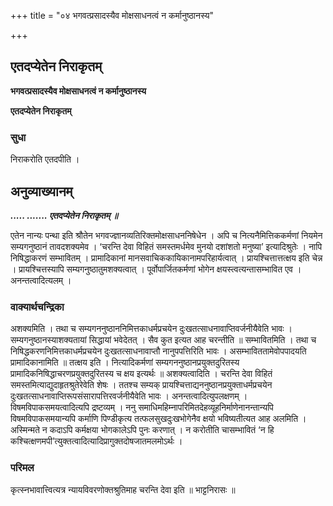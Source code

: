 +++
title = "०४ भगवत्प्रसादस्यैव मोक्षसाधनत्वं न कर्मानुष्ठानस्य"

+++


## एतदप्येतेन निराकृतम्

**भगवत्प्रसादस्यैव मोक्षसाधनत्वं न कर्मानुष्ठानस्य**

**एतदप्येतेन निराकृतम्**

### **सुधा**

निराकरोति एतदपीति ।

## **अनुव्याख्यानम्**

***..... ....... एतदप्येतेन निराकृतम् ॥***

एतेन नान्यः पन्था इति श्रौतेन भगवज्ज्ञानव्यतिरिक्तमोक्षसाधननिषेधेन । अपि च नित्यनैमित्तिककर्मणां नियमेन सम्यगनुष्ठानं तावदशक्यमेव । ‘चरन्ति देवा विहितं समस्तमर्धमेव मुनयो दशांशतो मनुष्या’ इत्यादिश्रुतेः । नापि निषिद्धाकरणं सम्भावितम् । प्रामादिकानां मानसवाचिककायिकानामपरिहार्यत्वात् । प्रायश्चित्तात्तत्क्षय इति चेन्न । प्रायश्चित्तस्यापि सम्यगनुष्ठातुमशक्यत्वात् । पूर्वोपार्जितकर्मणां भोगेन क्षयस्त्वत्यन्तासम्भावित एव । अनन्तत्वादित्यलम् ।

### **वाक्यार्थचन्द्रिका**

अशक्यमिति । तथा च सम्यगननुष्ठाननिमित्तकाधर्मप्रचयेन दुःखतत्साधनावाप्तिवर्जनीयैवेति भावः । सम्यगनुष्ठानस्याशक्यतायां सिद्धायां भवेदेतत् । सैव कुत इत्यत आह चरन्तीति ॥ सम्भावितमिति । तथा च निषिद्धकरणनिमित्तकाधर्मप्रचयेन दुःखतत्साधनावाप्तौ नानुपपत्तिरिति भावः । असम्भाविततामेवोपपादयति प्रामादिकानामिति ॥ तत्क्षय इति । नित्यादिकर्मणां सम्यगननुष्ठानप्रयुक्तदुरितस्य प्रामादिकनिषिद्धाचरणप्रयुक्तदुरितस्य च क्षय इत्यर्थः ॥ अशक्यत्वादिति । चरन्ति देवा विहितं समस्तमित्याद्युदाहृतश्रुतेरेवेति शेषः । ततश्च सम्यक् प्रायश्चित्ताद्यननुष्ठानप्रयुक्ताधर्मप्रचयेन दुःखतत्साधनावाप्तिरूपसंसारापत्तिरवर्जनीयैवेति भावः । अनन्तत्वादित्युपलक्षणम् । विषमविपाकसमयत्वादित्यपि द्रष्टव्यम् । ननु समाधिमहिम्नापरिमितदेहव्यूहनिर्माणेनानन्तान्यपि विषमविपाकसमयान्यपि कर्माणि पिण्डीकृत्य तत्फलसुखदुःखभोगेनैव क्षयो भविष्यतीत्यत आह अलमिति । अस्मिन्मते न कदाऽपि कर्मक्षया भोगकालेऽपि पुनः करणात् । न करोतीति चासम्भावितं ‘न हि कश्चित्क्षणमपी’त्युक्तत्वादित्यादिप्रागुक्तदोषजातमलमोऽर्थः ।

### **परिमल** 

कृत्स्नभावात्त्वित्यत्र न्यायविवरणोक्तश्रुतिमाह चरन्ति देवा इति ॥ भाट्टनिरासः ॥

